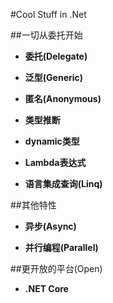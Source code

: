 #Cool Stuff in .Net

##一切从委托开始

* **委托(Delegate)**

* **泛型(Generic)**

* **匿名(Anonymous)**

* **类型推断**

* **dynamic类型**

* **Lambda表达式**

* **语言集成查询(Linq)**

##其他特性

* **异步(Async)**

* **并行编程(Parallel)**

##更开放的平台(Open)

* **.NET Core**
